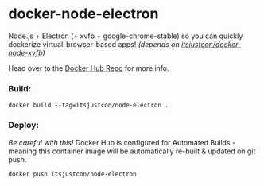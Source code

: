 # docker-node-electron
Node.js + Electron (+ xvfb + google-chrome-stable) so you can quickly dockerize virtual-browser-based apps! *(depends on [itsjustcon/docker-node-xvfb](https://github.com/itsjustcon/docker-node-xvfb))*

Head over to the [Docker Hub Repo](https://hub.docker.com/r/itsjustcon/node-electron) for more info.

### Build:
```
docker build --tag=itsjustcon/node-electron .
```

### Deploy:
*Be careful with this!* Docker Hub is configured for Automated Builds - meaning
this container image will be automatically re-built & updated on git push.
```
docker push itsjustcon/node-electron
```
